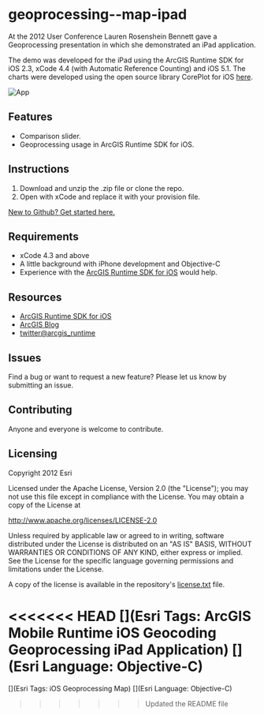 # geoprocessing--map-ipad

At the 2012 User Conference Lauren Rosenshein Bennett gave a Geoprocessing presentation in which she demonstrated an iPad application.

The demo was developed for the iPad using the ArcGIS Runtime SDK for iOS 2.3, xCode 4.4 (with Automatic Reference Counting) and iOS 5.1. The charts were developed using the open source library CorePlot for iOS [here](http://code.google.com/p/core-plot/).


![App](https://raw.github.com/ArcGIS/geoprocessing--map-ipad/master/picture.png)

## Features
* Comparison slider.
* Geoprocessing usage in ArcGIS Runtime SDK for iOS.

## Instructions

1. Download and unzip the .zip file or clone the repo.
2. Open with xCode and replace it with your provision file.

[New to Github? Get started here.](https://github.com/)

## Requirements

* xCode 4.3 and above
* A little background with iPhone development and Objective-C
* Experience with the [ArcGIS Runtime SDK for iOS](http://www.esri.com/) would help.

## Resources

* [ArcGIS Runtime SDK for iOS](http://resources.arcgis.com/en/communities/runtime-ios-sdk/)
* [ArcGIS Blog](http://blogs.esri.com/esri/arcgis/)
* [twitter@arcgis_runtime](http://twitter.com/arcgis_runtime)

## Issues

Find a bug or want to request a new feature?  Please let us know by submitting an issue.

## Contributing

Anyone and everyone is welcome to contribute. 

## Licensing
Copyright 2012 Esri

Licensed under the Apache License, Version 2.0 (the "License");
you may not use this file except in compliance with the License.
You may obtain a copy of the License at

   http://www.apache.org/licenses/LICENSE-2.0

Unless required by applicable law or agreed to in writing, software
distributed under the License is distributed on an "AS IS" BASIS,
WITHOUT WARRANTIES OR CONDITIONS OF ANY KIND, either express or implied.
See the License for the specific language governing permissions and
limitations under the License.

A copy of the license is available in the repository's [license.txt]( https://raw.github.com/Esri/switch-basemaps-js/master/license.txt) file.

<<<<<<< HEAD
[](Esri Tags: ArcGIS Mobile Runtime iOS Geocoding Geoprocessing iPad Application)
[](Esri Language: Objective-C)
=======
[](Esri Tags: iOS Geoprocessing Map)
[](Esri Language: Objective-C)

>>>>>>> Updated the README file
